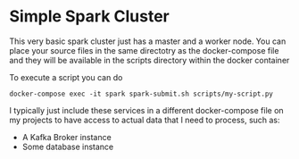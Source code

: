 # Simple Spark Cluster

This very basic spark cluster just has a master and a worker node.
You can place your source files in the same directotry as the docker-compose file
and they will be available in the scripts directory within the docker container

To execute a script you can do

```
docker-compose exec -it spark spark-submit.sh scripts/my-script.py
```

I typically just include these services in a different docker-compose file on
my projects to have access to actual data that I need to process, such as:

* A Kafka Broker instance
* Some database instance

